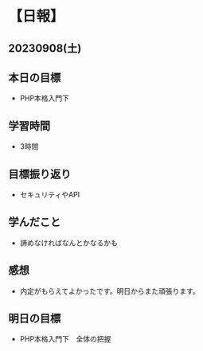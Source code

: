 # 【日報】
## 20230908(土)
## 本日の目標
- PHP本格入門下

## 学習時間
- 3時間

## 目標振り返り
- セキュリティやAPI

## 学んだこと
- 諦めなければなんとかなるかも

## 感想
- 内定がもらえてよかったです。明日からまた頑張ります。

## 明日の目標
- PHP本格入門下　全体の把握


